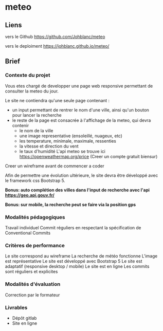 # meteo

## Liens
vers le Github
https://github.com/Johblanc/meteo

vers le deploiment
https://johblanc.github.io/meteo/

## Brief
### Contexte du projet
Vous etes chargé de developper une page web responsive permettant de consulter la meteo du jour.

Le site ne contiendra qu'une seule page contenant :

- un input permettant de rentrer le nom d'une ville, ainsi qu'un bouton pour lancer la recherche
- le reste de la page est consacrée à l'affichage de la meteo, qui devra contenir
  - le nom de la ville
  - une image representative (ensoleillé, nuageux, etc)
  - les temperature, minimale, maximale, ressenties
  - la vitesse et direction du vent
  - le taux d'humidité
L'api meteo se trouve ici https://openweathermap.org/price (Creer un compte gratuit biensur)

Creer un wireframe avant de commencer a coder

Afin de permettre une évolution ultérieure, le site devra être développé avec le framework css Bootstrap 5.

**Bonus: auto complétion des villes dans l'input de recherche avec l'api https://geo.api.gouv.fr/**

**Bonus: sur mobile, la recherche peut se faire via la position gps**

### Modalités pédagogiques

Travail individuel
Commit réguliers en respectant la spécification de Conventional Commits

### Critères de performance
Le site correspond au wireframe
La recherche de météo fonctionne
L'image est représentative
Le site est développé avec Bootstrap 5
Le site est adaptatif (responsive desktop / mobile)
Le site est en ligne
Les commits sont réguliers et explicites

### Modalités d'évaluation
Correction par le formateur

### Livrables
- Dépôt gitlab
- Site en ligne
